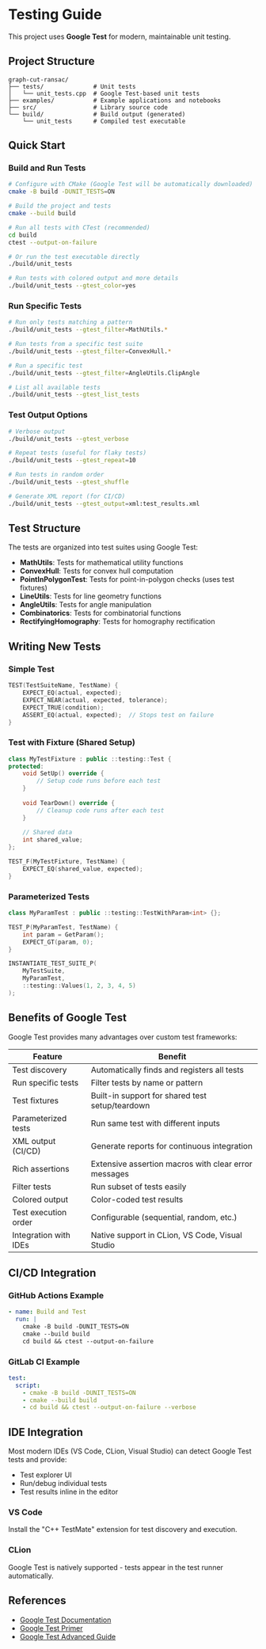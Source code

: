 # Testing Guide

This project uses **Google Test** for modern, maintainable unit testing.

## Project Structure

```
graph-cut-ransac/
├── tests/              # Unit tests
│   └── unit_tests.cpp  # Google Test-based unit tests
├── examples/           # Example applications and notebooks
├── src/                # Library source code
└── build/              # Build output (generated)
    └── unit_tests      # Compiled test executable
```

## Quick Start

### Build and Run Tests

```bash
# Configure with CMake (Google Test will be automatically downloaded)
cmake -B build -DUNIT_TESTS=ON

# Build the project and tests
cmake --build build

# Run all tests with CTest (recommended)
cd build
ctest --output-on-failure

# Or run the test executable directly
./build/unit_tests

# Run tests with colored output and more details
./build/unit_tests --gtest_color=yes
```

### Run Specific Tests

```bash
# Run only tests matching a pattern
./build/unit_tests --gtest_filter=MathUtils.*

# Run tests from a specific test suite
./build/unit_tests --gtest_filter=ConvexHull.*

# Run a specific test
./build/unit_tests --gtest_filter=AngleUtils.ClipAngle

# List all available tests
./build/unit_tests --gtest_list_tests
```

### Test Output Options

```bash
# Verbose output
./build/unit_tests --gtest_verbose

# Repeat tests (useful for flaky tests)
./build/unit_tests --gtest_repeat=10

# Run tests in random order
./build/unit_tests --gtest_shuffle

# Generate XML report (for CI/CD)
./build/unit_tests --gtest_output=xml:test_results.xml
```

## Test Structure

The tests are organized into test suites using Google Test:

- **MathUtils**: Tests for mathematical utility functions
- **ConvexHull**: Tests for convex hull computation
- **PointInPolygonTest**: Tests for point-in-polygon checks (uses test fixtures)
- **LineUtils**: Tests for line geometry functions
- **AngleUtils**: Tests for angle manipulation
- **Combinatorics**: Tests for combinatorial functions
- **RectifyingHomography**: Tests for homography rectification

## Writing New Tests

### Simple Test

```cpp
TEST(TestSuiteName, TestName) {
    EXPECT_EQ(actual, expected);
    EXPECT_NEAR(actual, expected, tolerance);
    EXPECT_TRUE(condition);
    ASSERT_EQ(actual, expected);  // Stops test on failure
}
```

### Test with Fixture (Shared Setup)

```cpp
class MyTestFixture : public ::testing::Test {
protected:
    void SetUp() override {
        // Setup code runs before each test
    }
    
    void TearDown() override {
        // Cleanup code runs after each test
    }
    
    // Shared data
    int shared_value;
};

TEST_F(MyTestFixture, TestName) {
    EXPECT_EQ(shared_value, expected);
}
```

### Parameterized Tests

```cpp
class MyParamTest : public ::testing::TestWithParam<int> {};

TEST_P(MyParamTest, TestName) {
    int param = GetParam();
    EXPECT_GT(param, 0);
}

INSTANTIATE_TEST_SUITE_P(
    MyTestSuite,
    MyParamTest,
    ::testing::Values(1, 2, 3, 4, 5)
);
```

## Benefits of Google Test

Google Test provides many advantages over custom test frameworks:

| Feature | Benefit |
|---------|---------|
| Test discovery | Automatically finds and registers all tests |
| Run specific tests | Filter tests by name or pattern |
| Test fixtures | Built-in support for shared test setup/teardown |
| Parameterized tests | Run same test with different inputs |
| XML output (CI/CD) | Generate reports for continuous integration |
| Rich assertions | Extensive assertion macros with clear error messages |
| Filter tests | Run subset of tests easily |
| Colored output | Color-coded test results |
| Test execution order | Configurable (sequential, random, etc.) |
| Integration with IDEs | Native support in CLion, VS Code, Visual Studio |

## CI/CD Integration

### GitHub Actions Example

```yaml
- name: Build and Test
  run: |
    cmake -B build -DUNIT_TESTS=ON
    cmake --build build
    cd build && ctest --output-on-failure
```

### GitLab CI Example

```yaml
test:
  script:
    - cmake -B build -DUNIT_TESTS=ON
    - cmake --build build
    - cd build && ctest --output-on-failure --verbose
```

## IDE Integration

Most modern IDEs (VS Code, CLion, Visual Studio) can detect Google Test tests and provide:
- Test explorer UI
- Run/debug individual tests
- Test results inline in the editor

### VS Code

Install the "C++ TestMate" extension for test discovery and execution.

### CLion

Google Test is natively supported - tests appear in the test runner automatically.

## References

- [Google Test Documentation](https://google.github.io/googletest/)
- [Google Test Primer](https://google.github.io/googletest/primer.html)
- [Google Test Advanced Guide](https://google.github.io/googletest/advanced.html)

